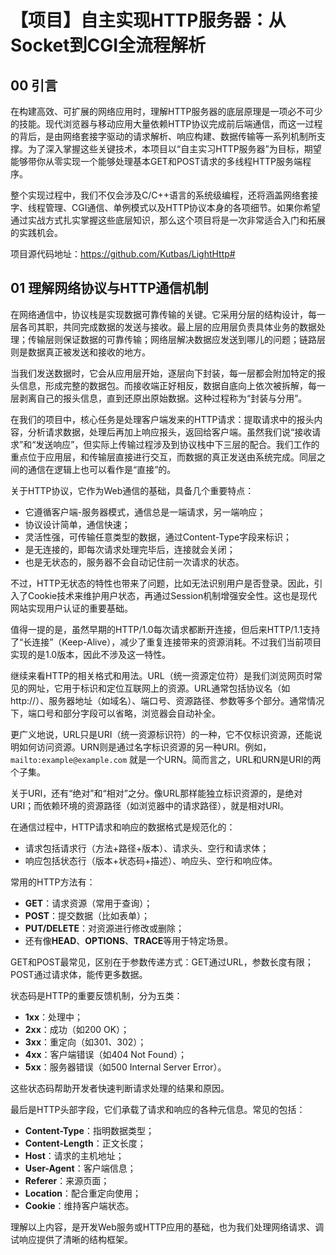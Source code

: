 # 【项目】自主实现HTTP服务器：从Socket到CGI全流程解析

## 00 引言

在构建高效、可扩展的网络应用时，理解HTTP服务器的底层原理是一项必不可少的技能。现代浏览器与移动应用大量依赖HTTP协议完成前后端通信，而这一过程的背后，是由网络套接字驱动的请求解析、响应构建、数据传输等一系列机制所支撑。为了深入掌握这些关键技术，本项目以“自主实习HTTP服务器”为目标，期望能够带你从零实现一个能够处理基本GET和POST请求的多线程HTTP服务端程序。

整个实现过程中，我们不仅会涉及C/C++语言的系统级编程，还将涵盖网络套接字、线程管理、CGI通信、单例模式以及HTTP协议本身的各项细节。如果你希望通过实战方式扎实掌握这些底层知识，那么这个项目将是一次非常适合入门和拓展的实践机会。

项目源代码地址：https://github.com/Kutbas/LightHttp#

## 01 理解网络协议与HTTP通信机制

在网络通信中，协议栈是实现数据可靠传输的关键。它采用分层的结构设计，每一层各司其职，共同完成数据的发送与接收。最上层的应用层负责具体业务的数据处理；传输层则保证数据的可靠传输；网络层解决数据应发送到哪儿的问题；链路层则是数据真正被发送和接收的地方。

当我们发送数据时，它会从应用层开始，逐层向下封装，每一层都会附加特定的报头信息，形成完整的数据包。而接收端正好相反，数据自底向上依次被拆解，每一层剥离自己的报头信息，直到还原出原始数据。这种过程称为“封装与分用”。

在我们的项目中，核心任务是处理客户端发来的HTTP请求：提取请求中的报头内容，分析请求数据，处理后再加上响应报头，返回给客户端。虽然我们说“接收请求”和“发送响应”，但实际上传输过程涉及到协议栈中下三层的配合。我们工作的重点位于应用层，和传输层直接进行交互，而数据的真正发送由系统完成。同层之间的通信在逻辑上也可以看作是“直接”的。

关于HTTP协议，它作为Web通信的基础，具备几个重要特点：

- 它遵循客户端-服务器模式，通信总是一端请求，另一端响应；
- 协议设计简单，通信快速；
- 灵活性强，可传输任意类型的数据，通过Content-Type字段来标识；
- 是无连接的，即每次请求处理完毕后，连接就会关闭；
- 也是无状态的，服务器不会自动记住前一次请求的状态。

不过，HTTP无状态的特性也带来了问题，比如无法识别用户是否登录。因此，引入了Cookie技术来维护用户状态，再通过Session机制增强安全性。这也是现代网站实现用户认证的重要基础。

值得一提的是，虽然早期的HTTP/1.0每次请求都断开连接，但后来HTTP/1.1支持了“长连接”（Keep-Alive），减少了重复连接带来的资源消耗。不过我们当前项目实现的是1.0版本，因此不涉及这一特性。

继续来看HTTP的相关格式和用法。URL（统一资源定位符）是我们浏览网页时常见的网址，它用于标识和定位互联网上的资源。URL通常包括协议名（如http://）、服务器地址（如域名）、端口号、资源路径、参数等多个部分。通常情况下，端口号和部分字段可以省略，浏览器会自动补全。

更广义地说，URL只是URI（统一资源标识符）的一种，它不仅标识资源，还能说明如何访问资源。URN则是通过名字标识资源的另一种URI。例如，`mailto:example@example.com` 就是一个URN。简而言之，URL和URN是URI的两个子集。

关于URI，还有“绝对”和“相对”之分。像URL那样能独立标识资源的，是绝对URI；而依赖环境的资源路径（如浏览器中的请求路径），就是相对URI。

在通信过程中，HTTP请求和响应的数据格式是规范化的：

- 请求包括请求行（方法+路径+版本）、请求头、空行和请求体；
- 响应包括状态行（版本+状态码+描述）、响应头、空行和响应体。

常用的HTTP方法有：

- **GET**：请求资源（常用于查询）；
- **POST**：提交数据（比如表单）；
- **PUT/DELETE**：对资源进行修改或删除；
- 还有像**HEAD**、**OPTIONS**、**TRACE**等用于特定场景。

GET和POST最常见，区别在于参数传递方式：GET通过URL，参数长度有限；POST通过请求体，能传更多数据。

状态码是HTTP的重要反馈机制，分为五类：

- **1xx**：处理中；
- **2xx**：成功（如200 OK）；
- **3xx**：重定向（如301、302）；
- **4xx**：客户端错误（如404 Not Found）；
- **5xx**：服务器错误（如500 Internal Server Error）。

这些状态码帮助开发者快速判断请求处理的结果和原因。

最后是HTTP头部字段，它们承载了请求和响应的各种元信息。常见的包括：

- **Content-Type**：指明数据类型；
- **Content-Length**：正文长度；
- **Host**：请求的主机地址；
- **User-Agent**：客户端信息；
- **Referer**：来源页面；
- **Location**：配合重定向使用；
- **Cookie**：维持客户端状态。

理解以上内容，是开发Web服务或HTTP应用的基础，也为我们处理网络请求、调试响应提供了清晰的结构框架。
